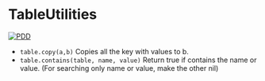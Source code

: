 # TableUtilities
[![PDD](https://img.shields.io/badge/LPCX01-blue)](https://docs.google.com/document/d/1hqyJxjJS13CjTQ4bT9UbYy7BaQCj0XmwsxE7TUx7wrU/edit?usp=drivesdk)

- `table.copy(a,b)`
    Copies all the key with values to b.
- `table.contains(table, name, value)`
    Return true if contains the name or value. (For searching only name or value, make the other nil)
